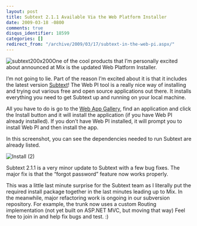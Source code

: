 ```yaml
---
layout: post
title: Subtext 2.1.1 Available Via the Web Platform Installer
date: 2009-03-18 -0800
comments: true
disqus_identifier: 18599
categories: []
redirect_from: "/archive/2009/03/17/subtext-in-the-web-pi.aspx/"
---
```


![subtext200x200](https://haacked.com/images/haacked_com/WindowsLiveWriter/Sub.1AvailableViatheWebPlatformInstaller_DD87/subtext200x200_3.png "subtext200x200")One
of the cool products that I’m personally excited about announced at Mix
is the updated Web Platform Installer.

I’m not going to lie. Part of the reason I’m excited about it is that it
includes the latest version
[Subtext](http://subtextproject.com/ "Subtext")! The Web PI tool is a
really nice way of installing and trying out various free and open
source applications out there. It installs everything you need to get
Subtext up and running on your local machine.

All you have to do is go to the [Web App
Gallery](http://www.microsoft.com/web/gallery/ "Web App Gallery"), find
an application and click the Install button and it will install the
application (if you have Web PI already installed). If you don’t have
Web PI installed, it will prompt you to install Web PI and then install
the app.

In this screenshot, you can see the dependencies needed to run Subtext
are already listed.

![Install
(2)](https://haacked.com/images/haacked_com/WindowsLiveWriter/Sub.1AvailableViatheWebPlatformInstaller_DD87/Install%20(2)_3.png "Install (2)")

Subtext 2.1.1 is a very minor update to Subtext with a few bug fixes.
The major fix is that the “forgot password” feature now works properly.

This was a little last minute surprise for the Subtext team as I
literally put the required install package together in the last minutes
leading up to Mix. In the meanwhile, major refactoring work is ongoing
in our subversion repository. For example, the trunk now uses a custom
Routing implementation (not yet built on ASP.NET MVC, but moving that
way) Feel free to join in and help fix bugs and test. :)

